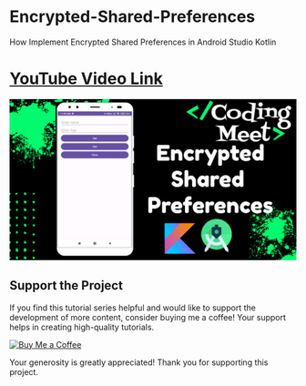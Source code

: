# Encrypted-Shared-Preferences
How Implement Encrypted Shared Preferences in Android Studio Kotlin

# [YouTube Video Link](https://youtu.be/Q303rmzlnMk)

![Encrypted Shared Preference App](screenshot/img1.png)

## Support the Project

If you find this tutorial series helpful and would like to support the development of more content, consider buying me a coffee! Your support helps in creating high-quality tutorials.

[![Buy Me a Coffee](https://img.shields.io/badge/Buy%20Me%20a%20Coffee-Donate-orange?style=for-the-badge&logo=buy-me-a-coffee)](https://www.buymeacoffee.com/codingmeet)

Your generosity is greatly appreciated! Thank you for supporting this project.

